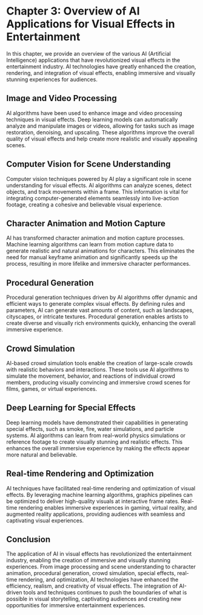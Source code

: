 Chapter 3: Overview of AI Applications for Visual Effects in Entertainment
==========================================================================

In this chapter, we provide an overview of the various AI (Artificial Intelligence) applications that have revolutionized visual effects in the entertainment industry. AI technologies have greatly enhanced the creation, rendering, and integration of visual effects, enabling immersive and visually stunning experiences for audiences.

Image and Video Processing
--------------------------

AI algorithms have been used to enhance image and video processing techniques in visual effects. Deep learning models can automatically analyze and manipulate images or videos, allowing for tasks such as image restoration, denoising, and upscaling. These algorithms improve the overall quality of visual effects and help create more realistic and visually appealing scenes.

Computer Vision for Scene Understanding
---------------------------------------

Computer vision techniques powered by AI play a significant role in scene understanding for visual effects. AI algorithms can analyze scenes, detect objects, and track movements within a frame. This information is vital for integrating computer-generated elements seamlessly into live-action footage, creating a cohesive and believable visual experience.

Character Animation and Motion Capture
--------------------------------------

AI has transformed character animation and motion capture processes. Machine learning algorithms can learn from motion capture data to generate realistic and natural animations for characters. This eliminates the need for manual keyframe animation and significantly speeds up the process, resulting in more lifelike and immersive character performances.

Procedural Generation
---------------------

Procedural generation techniques driven by AI algorithms offer dynamic and efficient ways to generate complex visual effects. By defining rules and parameters, AI can generate vast amounts of content, such as landscapes, cityscapes, or intricate textures. Procedural generation enables artists to create diverse and visually rich environments quickly, enhancing the overall immersive experience.

Crowd Simulation
----------------

AI-based crowd simulation tools enable the creation of large-scale crowds with realistic behaviors and interactions. These tools use AI algorithms to simulate the movement, behavior, and reactions of individual crowd members, producing visually convincing and immersive crowd scenes for films, games, or virtual experiences.

Deep Learning for Special Effects
---------------------------------

Deep learning models have demonstrated their capabilities in generating special effects, such as smoke, fire, water simulations, and particle systems. AI algorithms can learn from real-world physics simulations or reference footage to create visually stunning and realistic effects. This enhances the overall immersive experience by making the effects appear more natural and believable.

Real-time Rendering and Optimization
------------------------------------

AI techniques have facilitated real-time rendering and optimization of visual effects. By leveraging machine learning algorithms, graphics pipelines can be optimized to deliver high-quality visuals at interactive frame rates. Real-time rendering enables immersive experiences in gaming, virtual reality, and augmented reality applications, providing audiences with seamless and captivating visual experiences.

Conclusion
----------

The application of AI in visual effects has revolutionized the entertainment industry, enabling the creation of immersive and visually stunning experiences. From image processing and scene understanding to character animation, procedural generation, crowd simulation, special effects, real-time rendering, and optimization, AI technologies have enhanced the efficiency, realism, and creativity of visual effects. The integration of AI-driven tools and techniques continues to push the boundaries of what is possible in visual storytelling, captivating audiences and creating new opportunities for immersive entertainment experiences.
